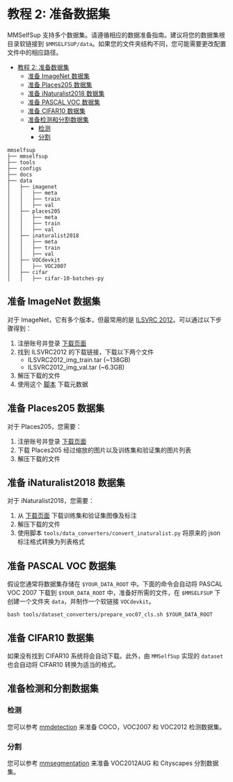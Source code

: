 # 教程 2: 准备数据集

MMSelfSup 支持多个数据集。请遵循相应的数据准备指南。建议将您的数据集根目录软链接到 `$MMSELFSUP/data`。如果您的文件夹结构不同，您可能需要更改配置文件中的相应路径。

- [教程 2: 准备数据集](#教程-2-准备数据集)
  - [准备 ImageNet 数据集](#准备-imagenet-数据集)
  - [准备 Places205 数据集](#准备-places205-数据集)
  - [准备 iNaturalist2018 数据集](#准备-inaturalist2018-数据集)
  - [准备 PASCAL VOC 数据集](#准备-pascal-voc-数据集)
  - [准备 CIFAR10 数据集](#准备-cifar10-数据集)
  - [准备检测和分割数据集](#准备检测和分割数据集)
    - [检测](#检测)
    - [分割](#分割)

```
mmselfsup
├── mmselfsup
├── tools
├── configs
├── docs
├── data
│   ├── imagenet
│   │   ├── meta
│   │   ├── train
│   │   ├── val
│   ├── places205
│   │   ├── meta
│   │   ├── train
│   │   ├── val
│   ├── inaturalist2018
│   │   ├── meta
│   │   ├── train
│   │   ├── val
│   ├── VOCdevkit
│   │   ├── VOC2007
│   ├── cifar
│   │   ├── cifar-10-batches-py

```

## 准备 ImageNet 数据集

对于 ImageNet，它有多个版本，但最常用的是 [ILSVRC 2012](http://www.image-net.org/challenges/LSVRC/2012/)。可以通过以下步骤得到：

1. 注册账号并登录 [下载页面](http://www.image-net.org/download-images)
2. 找到 ILSVRC2012 的下载链接，下载以下两个文件
   - ILSVRC2012_img_train.tar (~138GB)
   - ILSVRC2012_img_val.tar (~6.3GB)
3. 解压下载的文件
4. 使用这个 [脚本](https://github.com/BVLC/caffe/blob/master/data/ilsvrc12/get_ilsvrc_aux.sh) 下载元数据

## 准备 Places205 数据集

对于 Places205，您需要：

1. 注册账号并登录 [下载页面](http://places.csail.mit.edu/downloadData.html)
2. 下载 Places205 经过缩放的图片以及训练集和验证集的图片列表
3. 解压下载的文件

## 准备 iNaturalist2018 数据集

对于 iNaturalist2018，您需要：

1. 从 [下载页面](https://github.com/visipedia/inat_comp/tree/master/2018) 下载训练集和验证集图像及标注
2. 解压下载的文件
3. 使用脚本 `tools/data_converters/convert_inaturalist.py` 将原来的 json 标注格式转换为列表格式

## 准备 PASCAL VOC 数据集

假设您通常将数据集存储在 `$YOUR_DATA_ROOT` 中。下面的命令会自动将 PASCAL VOC 2007 下载到 `$YOUR_DATA_ROOT` 中，准备好所需的文件，在 `$MMSELFSUP` 下创建一个文件夹 `data`，并制作一个软链接 `VOCdevkit`。

```shell
bash tools/dataset_converters/prepare_voc07_cls.sh $YOUR_DATA_ROOT
```

## 准备 CIFAR10 数据集

如果没有找到 CIFAR10 系统将会自动下载。此外，由 `MMSelfSup` 实现的 `dataset` 也会自动将 CIFAR10 转换为适当的格式。

## 准备检测和分割数据集

### 检测

您可以参考 [mmdetection](https://github.com/open-mmlab/mmdetection/blob/dev-3.x/docs/en/1_exist_data_model.md) 来准备 COCO，VOC2007 和 VOC2012 检测数据集。

### 分割

您可以参考 [mmsegmentation](https://github.com/open-mmlab/mmsegmentation/blob/dev-1.x/docs/en/user_guides/2_dataset_prepare.md#prepare-datasets) 来准备 VOC2012AUG 和 Cityscapes 分割数据集。
